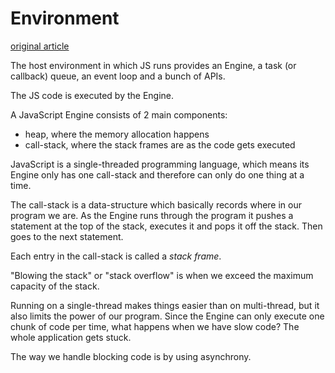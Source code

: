 # Environment

[original article](https://blog.sessionstack.com/how-does-javascript-actually-work-part-1-b0bacc073cf)

The host environment in which JS runs provides an Engine, a task (or callback) queue, an event loop and a bunch of APIs.

The JS code is executed by the Engine.

A JavaScript Engine consists of 2 main components:
- heap, where the memory allocation happens
- call-stack, where the stack frames are as the code gets executed

JavaScript is a single-threaded programming language, which means its Engine only has one call-stack and therefore can only do one thing at a time.

The call-stack is a data-structure which basically records where in our program we are.
As the Engine runs through the program it pushes a statement at the top of the stack, executes it and pops it off the stack. Then goes to the next statement.

Each entry in the call-stack is called a *stack frame*.

"Blowing the stack" or "stack overflow" is when we exceed the maximum capacity of the stack.

Running on a single-thread makes things easier than on multi-thread, but it also limits the power of our program.
Since the Engine can only execute one chunk of code per time, what happens when we have slow code?
The whole application gets stuck.

The way we handle blocking code is by using asynchrony.
